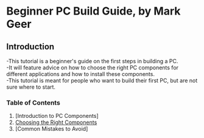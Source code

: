 # Beginner PC Build Guide, by Mark Geer
## Introduction
-This tutorial is a beginner's guide on the first steps in building a PC.  
-It will feature advice on how to choose the right PC components for different applications and how to install these components.  
-This tutorial is meant for people who want to build their first PC, but are not sure where to start.

### Table of Contents
1. [Introduction to PC Components]
2. [Choosing the Right Components](https://github.com/mrggrp/PC-Build-Tutorial/blob/main/Choosing%20Components.md)
3. [Common Mistakes to Avoid]
